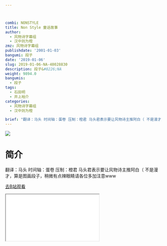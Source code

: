 ```yaml
---



combi: NONSTYLE
title: Non Style 童话故事
author:
  - 风物诗字幕组
  - 汉中则为橙
zmz: 风物诗字幕组
publishdate: '2001-01-03'
bangumi: 段子
date: '2019-01-06'
slug: 2019-01-06-NA-40028830
description: 段子&#8226;NA
weight: 9894.0
bangumis:
  - 段子
tags:
  - 石田明
  - 井上裕介
categories:
  - 风物诗字幕组
  - 汉中则为橙

brief: "翻译：马头 时间轴：蛋卷 压制：橙君 马头君表示要让风物诗主推阿白（ 不是漫才，算是图画段子，稍微有点辣眼睛请各位多加注意www"
---
```

![](https://i.imgur.com/eAUktjH.jpg)
# 简介  
翻译：马头 时间轴：蛋卷 压制：橙君
马头君表示要让风物诗主推阿白（
不是漫才，算是图画段子，稍微有点辣眼睛请各位多加注意www  

[去B站观看](https://www.bilibili.com/video/av40028830/)
<div class ="resp-container"><iframe class="testiframe" src="//player.bilibili.com/player.html?aid=40028830"", scrolling="no", allowfullscreen="true" > </iframe></div> 
